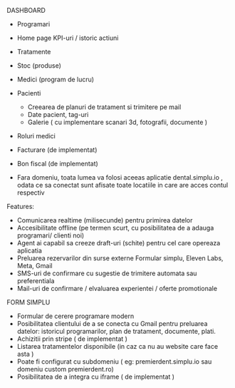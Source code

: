 DASHBOARD
- Programari
- Home page KPI-uri / istoric actiuni
- Tratamente
- Stoc (produse)
- Medici (program de lucru)
- Pacienti
    - Creearea de planuri de tratament si trimitere pe mail
    - Date pacient, tag-uri
    - Galerie ( cu implementare scanari 3d, fotografii, documente )
- Roluri medici
- Facturare (de implementat)
- Bon fiscal (de implementat)

- Fara domeniu, toata lumea va folosi aceeas aplicatie dental.simplu.io , odata ce sa conectat sunt afisate toate locatiile in care are acces contul respectiv


Features:
- Comunicarea realtime (milisecunde) pentru primirea datelor
- Accesibilitate offline (pe termen scurt, cu posibilitatea de a adauga programari/ clienti noi)
- Agent ai capabil sa creeze draft-uri (schite) pentru cel care opereaza aplicatia
- Preluarea rezervarilor din surse externe Formular simplu, Eleven Labs, Meta, Gmail
- SMS-uri de confirmare cu sugestie de trimitere automata sau preferentiala
- Mail-uri de confirmare / elvaluarea experientei / oferte promotionale


FORM SIMPLU
- Formular de cerere programare modern
- Posibilitatea clientului de a se conecta cu Gmail pentru preluarea datelor: istoricul programarilor, plan de tratament, documente, plati.
- Achizitii prin stripe ( de implementat )
- Listarea tratamentelor disponibile (in caz ca nu au website care face asta )
- Poate fi configurat cu subdomeniu ( eg: premierdent.simplu.io sau domeniu custom premierdent.ro)
- Posibilitatea de a integra cu iframe ( de implementat )